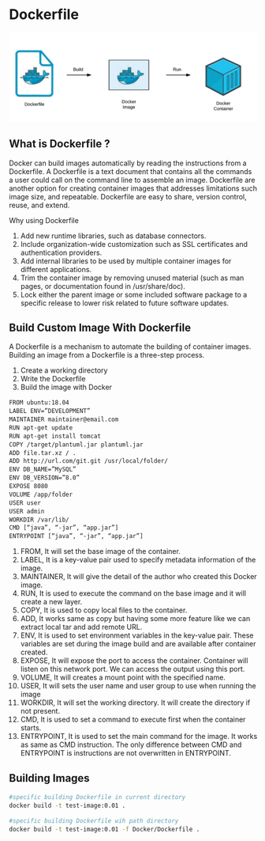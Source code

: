 # Dockerfile

![devops-toys](../images/docker-file.png)

## What is Dockerfile ?

Docker can build images automatically by reading the instructions from a Dockerfile. A Dockerfile is a text document that contains all the commands a user could call on the command line to assemble an image. Dockerfile are another option for creating container images that addresses limitations such image size, and repeatable. Dockerfile are easy to share, version control, reuse, and extend.

Why using Dockerfile

1. Add new runtime libraries, such as database connectors.
2. Include organization-wide customization such as SSL certificates and authentication providers.
3. Add internal libraries to be used by multiple container images for different applications.
4. Trim the container image by removing unused material (such as man pages, or documentation found in /usr/share/doc).
5. Lock either the parent image or some included software package to a specific release to lower risk related to future software updates.

## Build Custom Image With Dockerfile

A Dockerfile is a mechanism to automate the building of container images. Building an image from a Dockerfile is a three-step process.

1. Create a working directory
2. Write the Dockerfile
3. Build the image with Docker

```bash
FROM ubuntu:18.04
LABEL ENV=”DEVELOPMENT”
MAINTAINER maintainer@email.com
RUN apt-get update
RUN apt-get install tomcat
COPY /target/plantuml.jar plantuml.jar
ADD file.tar.xz / .
ADD http://url.com/git.git /usr/local/folder/
ENV DB_NAME=”MySQL”
ENV DB_VERSION=”8.0”
EXPOSE 8080
VOLUME /app/folder
USER user
USER admin
WORKDIR /var/lib/
CMD [“java”, “-jar”, “app.jar”]
ENTRYPOINT [“java”, “-jar”, “app.jar”]
```

1. FROM, It will set the base image of the container.
2. LABEL, It is a key-value pair used to specify metadata information of the image.
3. MAINTAINER, It will give the detail of the author who created this Docker image.
4. RUN, It is used to execute the command on the base image and it will create a new layer.
5. COPY, It is used to copy local files to the container.
6. ADD, It works same as copy but having some more feature like we can extract local tar and add remote URL.
7. ENV, It is used to set environment variables in the key-value pair. These variables are set during the image build and are available after container created.
8. EXPOSE, It will expose the port to access the container. Container will listen on this network port. We can access the output using this port.
9. VOLUME, It will creates a mount point with the specified name.
10. USER, It will sets the user name and user group to use when running the image
11. WORKDIR, It will set the working directory. It will create the directory if not present.
12. CMD, It is used to set a command to execute first when the container starts.
13. ENTRYPOINT, It is used to set the main command for the image. It works as same as CMD instruction. The only difference between CMD and ENTRYPOINT is instructions are not overwritten in ENTRYPOINT.

## Building Images

```bash
#specific building Dockerfile in current directory
docker build -t test-image:0.01 .
```

```bash
#specific building Dockerfile wih path directory
docker build -t test-image:0.01 -f Docker/Dockerfile .
```

